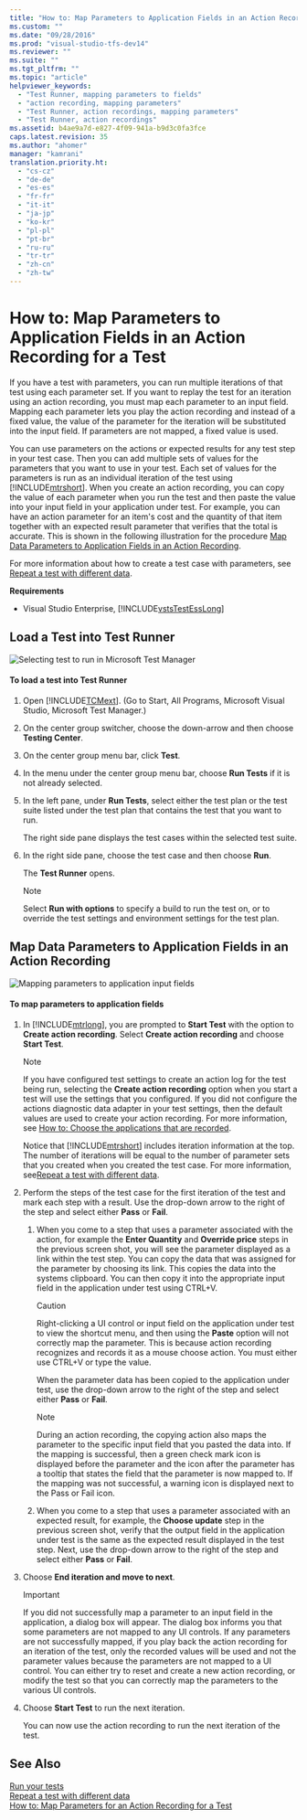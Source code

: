 ```yaml
---
title: "How to: Map Parameters to Application Fields in an Action Recording for a Test | hehe"
ms.custom: ""
ms.date: "09/28/2016"
ms.prod: "visual-studio-tfs-dev14"
ms.reviewer: ""
ms.suite: ""
ms.tgt_pltfrm: ""
ms.topic: "article"
helpviewer_keywords: 
  - "Test Runner, mapping parameters to fields"
  - "action recording, mapping parameters"
  - "Test Runner, action recordings, mapping parameters"
  - "Test Runner, action recordings"
ms.assetid: b4ae9a7d-e827-4f09-941a-b9d3c0fa3fce
caps.latest.revision: 35
ms.author: "ahomer"
manager: "kamrani"
translation.priority.ht: 
  - "cs-cz"
  - "de-de"
  - "es-es"
  - "fr-fr"
  - "it-it"
  - "ja-jp"
  - "ko-kr"
  - "pl-pl"
  - "pt-br"
  - "ru-ru"
  - "tr-tr"
  - "zh-cn"
  - "zh-tw"
---
```

# How to: Map Parameters to Application Fields in an Action Recording for a Test
If you have a test with parameters, you can run multiple iterations of that test using each parameter set. If you want to replay the test for an iteration using an action recording, you must map each parameter to an input field. Mapping each parameter lets you play the action recording and instead of a fixed value, the value of the parameter for the iteration will be substituted into the input field. If parameters are not mapped, a fixed value is used.  
  
 You can use parameters on the actions or expected results for any test step in your test case. Then you can add multiple sets of values for the parameters that you want to use in your test. Each set of values for the parameters is run as an individual iteration of the test using [!INCLUDE[mtrshort](../test_notintoc/includes/mtrshort_md.md)]. When you create an action recording, you can copy the value of each parameter when you run the test and then paste the value into your input field in your application under test. For example, you can have an action parameter for an item's cost and the quantity of that item together with an expected result parameter that verifies that the total is accurate. This is shown in the following illustration for the procedure [Map Data Parameters to Application Fields in an Action Recording](#MapDataParameters).  
  
 For more information about how to create a test case with parameters, see [Repeat a test with different data](../test/repeat-a-test-with-different-data.md).  
  
 **Requirements**  
  
-   Visual Studio Enterprise, [!INCLUDE[vstsTestEssLong](../test/includes/vststestesslong_md.md)]  
  
## Load a Test into Test Runner  
 ![Selecting test to run in Microsoft Test Manager](../test_notintoc/media/runtest.png "RunTest")  
  
#### To load a test into Test Runner  
  
1.  Open [!INCLUDE[TCMext](../code-quality/includes/tcmext_md.md)]. (Go to Start, All Programs, Microsoft Visual Studio, Microsoft Test Manager.)  
  
2.  On the center group switcher, choose the down-arrow and then choose **Testing Center**.  
  
3.  On the center group menu bar, click **Test**.  
  
4.  In the menu under the center group menu bar, choose **Run Tests** if it is not already selected.  
  
5.  In the left pane, under **Run Tests**, select either the test plan or the test suite listed under the test plan that contains the test that you want to run.  
  
     The right side pane displays the test cases within the selected test suite.  
  
6.  In the right side pane, choose the test case and then choose **Run**.  
  
     The **Test Runner** opens.  
  
    > [!NOTE]
    >  Select **Run with options** to specify a build to run the test on, or to override the test settings and environment settings for the test plan.  
  
##  <a name="MapDataParameters"></a> Map Data Parameters to Application Fields in an Action Recording  
 ![Mapping parameters to application input fields](../test_notintoc/media/howtomanual_parameters_map_actionrecording.png "HowToManual_Parameters_Map_ActionRecording")  
  
#### To map parameters to application fields  
  
1.  In [!INCLUDE[mtrlong](../code-quality/includes/mtrlong_md.md)], you are prompted to **Start Test** with the option to **Create action recording**. Select **Create action recording** and choose **Start Test**.  
  
    > [!NOTE]
    >  If you have configured test settings to create an action log for the test being run, selecting the **Create action recording** option when you start a test will use the settings that you configured. If you did not configure the actions diagnostic data adapter in your test settings, then the default values are used to create your action recording. For more information, see [How to: Choose the applications that are recorded](../test_notintoc/how-to--choose-the-applications-that-are-recorded-in-a-manual-test.md).  
  
     Notice that [!INCLUDE[mtrshort](../test_notintoc/includes/mtrshort_md.md)] includes iteration information at the top. The number of iterations will be equal to the number of parameter sets that you created when you created the test case. For more information, see[Repeat a test with different data](../test/repeat-a-test-with-different-data.md).  
  
2.  Perform the steps of the test case for the first iteration of the test and mark each step with a result. Use the drop-down arrow to the right of the step and select either **Pass** or **Fail**.  
  
    1.  When you come to a step that uses a parameter associated with the action, for example the **Enter Quantity** and **Override price** steps in the previous screen shot, you will see the parameter displayed as a link within the test step. You can copy the data that was assigned for the parameter by choosing its link. This copies the data into the systems clipboard. You can then copy it into the appropriate input field in the application under test using CTRL+V.  
  
        > [!CAUTION]
        >  Right-clicking a UI control or input field on the application under test to view the shortcut menu, and then using the **Paste** option will not correctly map the parameter. This is because action recording recognizes and records it as a mouse choose action. You must either use CTRL+V or type the value.  
  
         When the parameter data has been copied to the application under test, use the drop-down arrow to the right of the step and select either **Pass** or **Fail**.  
  
        > [!NOTE]
        >  During an action recording, the copying action also maps the parameter to the specific input field that you pasted the data into. If the mapping is successful, then a green check mark icon is displayed before the parameter and the icon after the parameter has a tooltip that states the field that the parameter is now mapped to. If the mapping was not successful, a warning icon is displayed next to the Pass or Fail icon.  
  
    2.  When you come to a step that uses a parameter associated with an expected result, for example, the **Choose update** step in the previous screen shot, verify that the output field in the application under test is the same as the expected result displayed in the test step. Next, use the drop-down arrow to the right of the step and select either **Pass** or **Fail**.  
  
3.  Choose **End iteration and move to next**.  
  
    > [!IMPORTANT]
    >  If you did not successfully map a parameter to an input field in the application, a dialog box will appear. The dialog box informs you that some parameters are not mapped to any UI controls. If any parameters are not successfully mapped, if you play back the action recording for an iteration of the test, only the recorded values will be used and not the parameter values because the parameters are not mapped to a UI control. You can either try to reset and create a new action recording, or modify the test so that you can correctly map the parameters to the various UI controls.  
  
4.  Choose **Start Test** to run the next iteration.  
  
     You can now use the action recording to run the next iteration of the test.  
  
## See Also  
 [Run your tests](../test/running-manual-tests-using-the-web-portal.md)   
 [Repeat a test with different data](../test/repeat-a-test-with-different-data.md)   
 [How to: Map Parameters for an Action Recording for a Test](../test_notintoc/how-to--map-parameters-to-application-fields-in-an-action-recording-for-a-test.md)